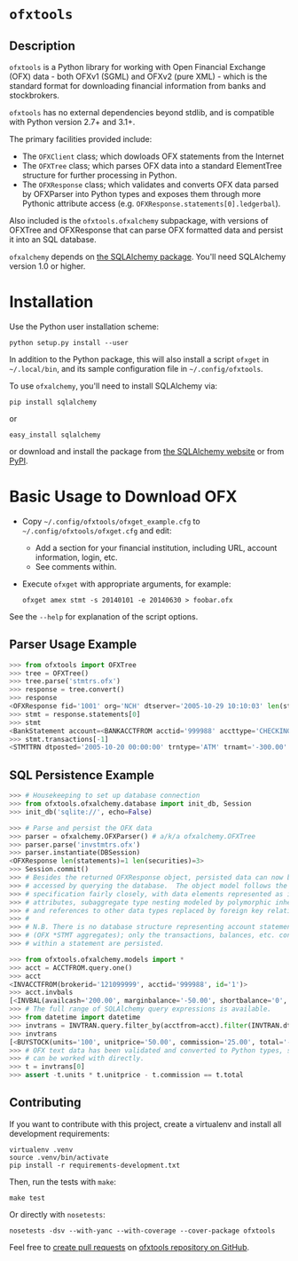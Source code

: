 # `ofxtools`

## Description

`ofxtools` is a Python library for working with Open Financial Exchange (OFX)
data - both OFXv1 (SGML) and OFXv2 (pure XML) - which is the standard format
for downloading financial information from banks and stockbrokers.

`ofxtools` has no external dependencies beyond stdlib, and is compatible with
Python version 2.7+ and 3.1+.

The primary facilities provided include:
- The `OFXClient` class; which dowloads OFX statements from the Internet
- The `OFXTree` class; which parses OFX data into a standard ElementTree
  structure for further processing in Python.
- The `OFXResponse` class; which validates and converts OFX data parsed by
  OFXParser into Python types and exposes them through more Pythonic
  attribute access (e.g. `OFXResponse.statements[0].ledgerbal`).

Also included is the `ofxtools.ofxalchemy` subpackage, with versions of OFXTree
and OFXResponse that can parse OFX formatted data and persist it into an SQL
database.

`ofxalchemy` depends on [the SQLAlchemy package](http://www.sqlalchemy.org).
You'll need SQLAlchemy version 1.0 or higher.


# Installation

Use the Python user installation scheme:

    python setup.py install --user

In addition to the Python package, this will also install a script `ofxget`
in `~/.local/bin`, and its sample configuration file in `~/.config/ofxtools`.

To use `ofxalchemy`, you'll need to install SQLAlchemy via:

    pip install sqlalchemy

or

    easy_install sqlalchemy

or download and install the package from [the SQLAlchemy
website](http://www.sqlalchemy.org) or from
[PyPI](https://pypi.python.org/pypi/SQLAlchemy).


# Basic Usage to Download OFX

- Copy `~/.config/ofxtools/ofxget_example.cfg` to
  `~/.config/ofxtools/ofxget.cfg` and edit:
  - Add a section for your financial institution, including URL, account
    information, login, etc.
  - See comments within.
- Execute `ofxget` with appropriate arguments, for example:

  ```
  ofxget amex stmt -s 20140101 -e 20140630 > foobar.ofx
  ```

 See the `--help` for explanation of the script options.


## Parser Usage Example

```python
>>> from ofxtools import OFXTree
>>> tree = OFXTree()
>>> tree.parse('stmtrs.ofx')
>>> response = tree.convert()
>>> response
<OFXResponse fid='1001' org='NCH' dtserver='2005-10-29 10:10:03' len(statements)=1 len(securities)=0>
>>> stmt = response.statements[0]
>>> stmt
<BankStatement account=<BANKACCTFROM acctid='999988' accttype='CHECKING' bankid='121099999'> currency=USD ledgerbal=<LEDGERBAL balamt='200.29' dtasof='2005-10-29 11:20:00'> availbal=<AVAILBAL balamt='200.29' dtasof='2005-10-29 11:20:00'> len(other_balances)=0 len(transactions)=2>
>>> stmt.transactions[-1]
<STMTTRN dtposted='2005-10-20 00:00:00' trntype='ATM' trnamt='-300.00' fitid='00003' dtuser='2005-10-20 00:00:00'>
```

## SQL Persistence Example

```python
>>> # Housekeeping to set up database connection
>>> from ofxtools.ofxalchemy.database import init_db, Session
>>> init_db('sqlite://', echo=False)

>>> # Parse and persist the OFX data
>>> parser = ofxalchemy.OFXParser() # a/k/a ofxalchemy.OFXTree
>>> parser.parse('invstmtrs.ofx')
>>> parser.instantiate(DBSession)
<OFXResponse len(statements)=1 len(securities)=3>
>>> Session.commit()
>>> # Besides the returned OFXResponse object, persisted data can now be
>>> # accessed by querying the database.  The object model follows the OFX
>>> # specification fairly closely, with data elements represented as instance
>>> # attributes, subaggregate type nesting modeled by polymorphic inheritance,
>>> # and references to other data types replaced by foreign key relationships.
>>> #
>>> # N.B. There is no database structure representing account statements
>>> # (OFX *STMT aggregates); only the transactions, balances, etc. contained
>>> # within a statement are persisted.

>>> from ofxtools.ofxalchemy.models import *
>>> acct = ACCTFROM.query.one()
>>> acct
<INVACCTFROM(brokerid='121099999', acctid='999988', id='1')>
>>> acct.invbals
[<INVBAL(availcash='200.00', marginbalance='-50.00', shortbalance='0', acctfrom_id='1', dtasof='2005-08-27 01:00:00')>]
>>> # The full range of SQLAlchemy query expressions is available.
>>> from datetime import datetime
>>> invtrans = INVTRAN.query.filter_by(acctfrom=acct).filter(INVTRAN.dttrade >= datetime(2005,1,1)).filter(INVTRAN.dttrade <= datetime(2005,12,31)).order_by(INVTRAN.dttrade).all()
>>> invtrans
[<BUYSTOCK(units='100', unitprice='50.00', commission='25.00', total='-5025.00', subacctsec='CASH', subacctfund='CASH', buytype='BUY', secinfo_id='1', id='1')>]
>>> # OFX text data has been validated and converted to Python types, so it
>>> # can be worked with directly.
>>> t = invtrans[0]
>>> assert -t.units * t.unitprice - t.commission == t.total
```

## Contributing

If you want to contribute with this project, create a virtualenv and install
all development requirements:

    virtualenv .venv
    source .venv/bin/activate
    pip install -r requirements-development.txt


Then, run the tests with `make`:

    make test

Or directly with `nosetests`:

    nosetests -dsv --with-yanc --with-coverage --cover-package ofxtools

Feel free to [create pull
requests](https://help.github.com/articles/using-pull-requests/) on [ofxtools
repository on GitHub](https://github.com/csingley/ofxtools).
